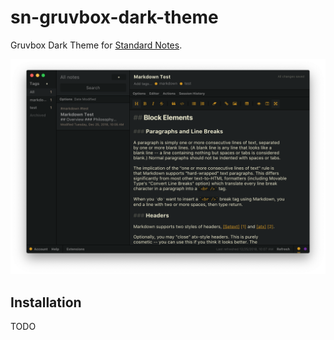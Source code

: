 # sn-gruvbox-dark-theme

Gruvbox Dark Theme for [Standard Notes](https://standardnotes.org/).

![Gruvbox Dark Theme for Standard Notes](preview.png)

## Installation

TODO